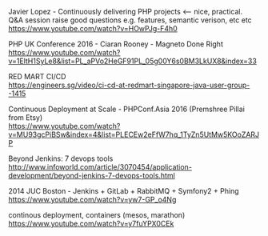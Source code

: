 Javier Lopez - Continuously delivering PHP projects <-- nice, practical.  
Q&A session raise good questions e.g. features, semantic verison, etc etc  
https://www.youtube.com/watch?v=HOwPJg-F4h0

PHP UK Conference 2016 - Ciaran Rooney - Magneto Done Right  
https://www.youtube.com/watch?v=1EltH1SyLe8&list=PL_aPVo2HeGF91PL_05g00Y6s0BM3LkUX8&index=33


RED MART CI/CD  
https://engineers.sg/video/ci-cd-at-redmart-singapore-java-user-group--1415


Continuous Deployment at Scale - PHPConf.Asia 2016 (Premshree Pillai from Etsy)  
https://www.youtube.com/watch?v=MU93gcPiBSw&index=4&list=PLECEw2eFfW7hq_1TyZn5UtMw5KOoZARJP


Beyond Jenkins: 7 devops tools  
http://www.infoworld.com/article/3070454/application-development/beyond-jenkins-7-devops-tools.html


2014 JUC Boston - Jenkins + GitLab + RabbitMQ + Symfony2 + Phing  
https://www.youtube.com/watch?v=yw7-GP_o4Ng

continous deployment, containers (mesos, marathon)  
https://www.youtube.com/watch?v=y7fuYPX0CEk